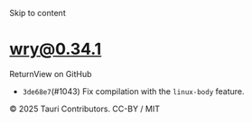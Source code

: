 Skip to content
# wry@0.34.1
ReturnView on GitHub
  * `3de68e7`(#1043) Fix compilation with the `linux-body` feature.


© 2025 Tauri Contributors. CC-BY / MIT
